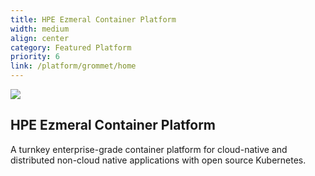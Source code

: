 ```yaml
---
title: HPE Ezmeral Container Platform
width: medium
align: center
category: Featured Platform
priority: 6
link: /platform/grommet/home
---
```

![](/img/home/ezmeral.svg)

## HPE Ezmeral Container Platform

A turnkey enterprise-grade container platform for cloud-native and distributed non-cloud native applications with open source Kubernetes.
